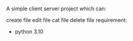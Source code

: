 A simple client server project which can:

create file
edit file
cat file
delete file
requirement:
- python 3.10
